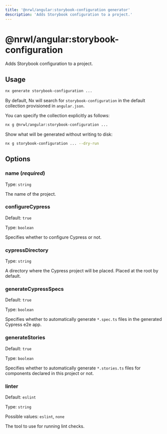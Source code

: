 ```yaml
---
title: '@nrwl/angular:storybook-configuration generator'
description: 'Adds Storybook configuration to a project.'
---
```


# @nrwl/angular:storybook-configuration

Adds Storybook configuration to a project.

## Usage

```bash
nx generate storybook-configuration ...
```

By default, Nx will search for `storybook-configuration` in the default collection provisioned in `angular.json`.

You can specify the collection explicitly as follows:

```bash
nx g @nrwl/angular:storybook-configuration ...
```

Show what will be generated without writing to disk:

```bash
nx g storybook-configuration ... --dry-run
```

## Options

### name (_**required**_)

Type: `string`

The name of the project.

### configureCypress

Default: `true`

Type: `boolean`

Specifies whether to configure Cypress or not.

### cypressDirectory

Type: `string`

A directory where the Cypress project will be placed. Placed at the root by default.

### generateCypressSpecs

Default: `true`

Type: `boolean`

Specifies whether to automatically generate `*.spec.ts` files in the generated Cypress e2e app.

### generateStories

Default: `true`

Type: `boolean`

Specifies whether to automatically generate `*.stories.ts` files for components declared in this project or not.

### linter

Default: `eslint`

Type: `string`

Possible values: `eslint`, `none`

The tool to use for running lint checks.
